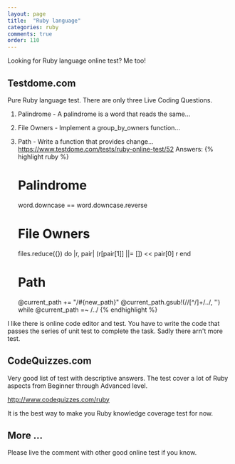 ```yaml
---
layout: page
title:  "Ruby language"
categories: ruby
comments: true
order: 110
---
```

Looking for Ruby language online test? Me too!

## Testdome.com
Pure Ruby language test. There are only three Live Coding Questions. 
1. Palindrome - A palindrome is a word that reads the same...
2. File Owners - Implement a group_by_owners function...
3. Path - Write a function that provides change...
<https://www.testdome.com/tests/ruby-online-test/52>
Answers:
{% highlight ruby %}
    # Palindrome
    word.downcase == word.downcase.reverse 

    # File Owners
    files.reduce({}) do |r, pair|
      (r[pair[1]] ||= []) << pair[0]
      r
    end
    # Path
    @current_path += "/#{new_path}"
    @current_path.gsub!(/\/[^\/]+\/\.\./, '') while @current_path =~ /\.\./
{% endhighlight %}


I like there is online code editor and test. 
You have to write the code that passes the series of unit test to complete the task.
Sadly there arn't more test.

## CodeQuizzes.com
Very good list of test with descriptive answers. 
The test cover a lot of Ruby aspects from Beginner through Advanced level.

<http://www.codequizzes.com/ruby>

It is the best way to make you Ruby knowledge coverage test for now.

## More ...
Please live the comment with other good online test if you know.